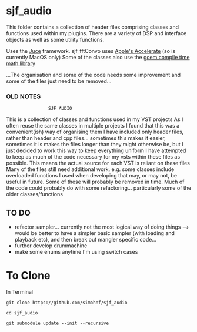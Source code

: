# sjf_audio


This folder contains a collection of header files comprising classes and functions used within my plugins. 
There are a variety of DSP and interface objects as well as some utility functions.

Uses the [Juce](https://juce.com/) framework.
sjf_fftConvo uses [Apple's Accelerate](https://developer.apple.com/documentation/accelerate) (so is currently MacOS only)
Some of the classes also use the [gcem compile time math library](https://github.com/kthohr/gcem)

...The organisation and some of the code needs some improvement and some of the files just need to be removed...

### OLD NOTES

                    SJF AUDIO
This is a collection of classes and functions used in my VST projects
As I often reuse the same classes in multiple projects I found that this was a convenient(ish) way of organising them
I have included only header files, rather than header and cpp files... sometimes this makes it easier, sometimes it is makes the files longer than they might otherwise be, but I just decided to work this way to keep everything uniform
I have attempted to keep as much of the code necessary for my vsts within these files as possible. This means the actual source for each VST is reliant on these files 
Many of the files still need additional work. e.g. some classes include overloaded functions I used when developing that may, or may not, be useful in future. Some of these will probably be removed in time.
Much of the code could probably do with some refactoring... particularly some of the older classes/functions



## TO DO                    
- refactor sampler... currently not the most logical way of doing things --> would be better to have a simpler basic sampler (with loading and playback etc), and then break out mangler specific code...
- further develop drummachine
- make some enums anytime I'm using switch cases


# To Clone
In Terminal
```
git clone https://github.com/simohnf/sjf_audio

cd sjf_audio

git submodule update --init --recursive

```
